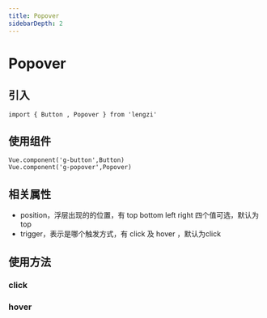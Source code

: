 ```yaml
---
title: Popover
sidebarDepth: 2
---
```

# Popover

## 引入
```
import { Button , Popover } from 'lengzi'
```

## 使用组件
```
Vue.component('g-button',Button)
Vue.component('g-popover',Popover)
```

## 相关属性
- position，浮层出现的的位置，有 top bottom left right 四个值可选，默认为 top
- trigger，表示是哪个触发方式，有 click 及 hover ，默认为click

## 使用方法
### click
<ClientOnly>
 <popover-demo-1/>
</ClientOnly>

### hover
<ClientOnly>
 <popover-demo-2/>
</ClientOnly>